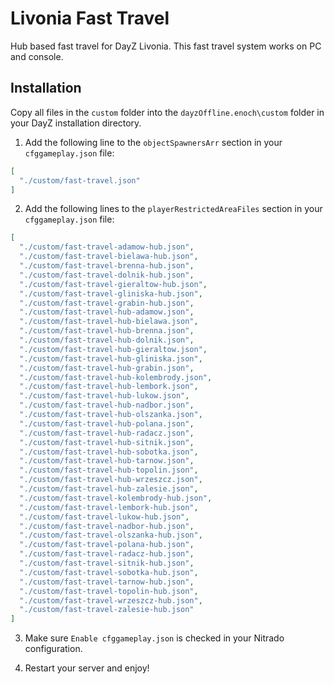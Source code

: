 # Livonia Fast Travel
Hub based fast travel for DayZ Livonia. This fast travel system works on PC and console.

## Installation

Copy all files in the `custom` folder into the `dayzOffline.enoch\custom` folder in your DayZ installation directory.

1. Add the following line to the `objectSpawnersArr` section in your `cfggameplay.json` file:
```json
[
  "./custom/fast-travel.json"
]
```

2. Add the following lines to the `playerRestrictedAreaFiles` section in your `cfggameplay.json` file:
```json
[
  "./custom/fast-travel-adamow-hub.json",
  "./custom/fast-travel-bielawa-hub.json",
  "./custom/fast-travel-brenna-hub.json",
  "./custom/fast-travel-dolnik-hub.json",
  "./custom/fast-travel-gieraltow-hub.json",
  "./custom/fast-travel-gliniska-hub.json",
  "./custom/fast-travel-grabin-hub.json",
  "./custom/fast-travel-hub-adamow.json",
  "./custom/fast-travel-hub-bielawa.json",
  "./custom/fast-travel-hub-brenna.json",
  "./custom/fast-travel-hub-dolnik.json",
  "./custom/fast-travel-hub-gieraltow.json",
  "./custom/fast-travel-hub-gliniska.json",
  "./custom/fast-travel-hub-grabin.json",
  "./custom/fast-travel-hub-kolembrody.json",
  "./custom/fast-travel-hub-lembork.json",
  "./custom/fast-travel-hub-lukow.json",
  "./custom/fast-travel-hub-nadbor.json",
  "./custom/fast-travel-hub-olszanka.json",
  "./custom/fast-travel-hub-polana.json",
  "./custom/fast-travel-hub-radacz.json",
  "./custom/fast-travel-hub-sitnik.json",
  "./custom/fast-travel-hub-sobotka.json",
  "./custom/fast-travel-hub-tarnow.json",
  "./custom/fast-travel-hub-topolin.json",
  "./custom/fast-travel-hub-wrzeszcz.json",
  "./custom/fast-travel-hub-zalesie.json",
  "./custom/fast-travel-kolembrody-hub.json",
  "./custom/fast-travel-lembork-hub.json",
  "./custom/fast-travel-lukow-hub.json",
  "./custom/fast-travel-nadbor-hub.json",
  "./custom/fast-travel-olszanka-hub.json",
  "./custom/fast-travel-polana-hub.json",
  "./custom/fast-travel-radacz-hub.json",
  "./custom/fast-travel-sitnik-hub.json",
  "./custom/fast-travel-sobotka-hub.json",
  "./custom/fast-travel-tarnow-hub.json",
  "./custom/fast-travel-topolin-hub.json",
  "./custom/fast-travel-wrzeszcz-hub.json",
  "./custom/fast-travel-zalesie-hub.json"
]
```

3. Make sure `Enable cfggameplay.json` is checked in your Nitrado configuration.

4. Restart your server and enjoy!